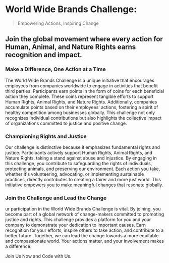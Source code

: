# World Wide Brands Challenge: 

> Empowering Actions, Inspiring Change

## Join the global movement where every action for Human, Animal, and Nature Rights earns recognition and impact.

### Make a Difference, One Action at a Time

The World Wide Brands Challenge is a unique initiative that encourages employees from companies worldwide to engage in activities that benefit third parties. Participants earn points in the form of coins for each beneficial action they complete. These coins represent tangible efforts to support Human Rights, Animal Rights, and Nature Rights. Additionally, companies accumulate points based on their employees' actions, fostering a spirit of healthy competition among businesses globally. This challenge not only recognizes individual contributions but also highlights the collective impact of organizations committed to justice and positive change.

### Championing Rights and Justice

Our challenge is distinctive because it emphasizes fundamental rights and justice. Participants actively support Human Rights, Animal Rights, and Nature Rights, taking a stand against abuse and injustice. By engaging in this challenge, you contribute to safeguarding the rights of individuals, protecting animals, and preserving our environment. Each action you take, whether it's volunteering, advocating, or implementing sustainable practices, directly contributes to creating a fairer and more just world. This initiative empowers you to make meaningful changes that resonate globally.

### Join the Challenge and Lead the Change


ur participation in the World Wide Brands Challenge is vital. By joining, you become part of a global network of change-makers committed to promoting justice and rights. This challenge provides a platform for you and your company to demonstrate your dedication to important causes. Earn recognition for your efforts, inspire others to take action, and contribute to a better future. Together, we can lead the change towards a more equitable and compassionate world. Your actions matter, and your involvement makes a difference.

Join Us Now and Code with Us. 
